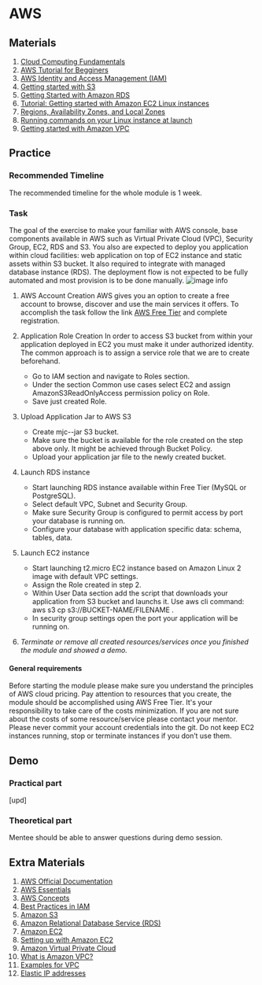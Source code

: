 # AWS

## Materials

1. [Cloud Computing Fundamentals](https://youtu.be/uroryFU78gM)
2. [AWS Tutorial for Begginers](https://youtu.be/IT1X42D1KeA)
3. [AWS Identity and Access Management (IAM)](https://aws.amazon.com/iam/)
4. [Getting started with S3](https://docs.aws.amazon.com/AmazonS3/latest/gsg/GetStartedWithS3.html)
5. [Getting Started with Amazon RDS](https://docs.aws.amazon.com/AmazonRDS/latest/UserGuide/CHAP_GettingStarted.html)
6. [Tutorial: Getting started with Amazon EC2 Linux instances](https://docs.aws.amazon.com/AWSEC2/latest/UserGuide/EC2_GetStarted.html)
7. [Regions, Availability Zones, and Local Zones](https://docs.aws.amazon.com/AWSEC2/latest/UserGuide/using-regions-availability-zones.html)
8. [Running commands on your Linux instance at launch](https://docs.aws.amazon.com/AWSEC2/latest/UserGuide/user-data.html)
9. [Getting started with Amazon VPC](https://docs.aws.amazon.com/vpc/latest/userguide/vpc-getting-started.html)

## Practice

### Recommended Timeline
The recommended timeline for the whole module is 1 week.

### Task

The goal of the exercise to make your familiar with AWS console, base components available in AWS such as Virtual Private Cloud (VPC), Security Group, EC2, RDS and S3. You also are expected to deploy you application within cloud facilities: web application on top of EC2 instance and static assets within S3 bucket. It also required to integrate with managed database instance (RDS). The deployment flow is not expected to be fully automated and most provision is to be done manually.
![image info](media/vision.jpg)

1. AWS Account Creation
AWS gives you an option to create a free account to browse, discover and use the main services it offers.
To accomplish the  task follow the link [AWS Free Tier](https://aws.amazon.com/free) and complete registration.

2. Application Role Creation
In order to access S3 bucket from within your application deployed in EC2 you must make it under authorized identity.
The common approach is to assign a service role that we are to create beforehand.
     - Go to IAM section and navigate to Roles section.
     - Under the section Common use cases select EC2 and assign AmazonS3ReadOnlyAccess permission policy on Role.
     - Save just created Role.

3. Upload Application Jar to AWS S3
     - Create mjc-<yourname>-jar S3 bucket.
     - Make sure the bucket is available for the role created on the step above only. It might be achieved through Bucket Policy.
     - Upload your application jar file to the newly created bucket.

4. Launch RDS instance
     - Start launching RDS instance available within Free Tier (MySQL or PostgreSQL).
     - Select default VPC, Subnet and Security Group. 
     - Make sure Security Group is configured to permit access by port your database is running on.
     - Configure your database with application specific data: schema, tables, data.
5. Launch EC2 instance
     - Start launching t2.micro EC2 instance based on Amazon Linux 2 image with default VPC settings. 
     - Assign the Role created in step 2.
     - Within User Data section add the script that downloads your application from S3 bucket and launchs it. Use aws cli command: aws s3 cp s3://BUCKET-NAME/FILENAME . 
     - In security group settings open the port your application will be running on.
6. *Terminate or remove all created resources/services once you finished the module and showed a demo.*

#### General requirements

Before starting the module please make sure you understand the principles of AWS cloud pricing. Pay attention to resources that you create, the module should be accomplished using AWS Free Tier. It's your responsibility to take care of the costs minimization. If you are not sure about the costs of some resource/service please contact your mentor. Please never commit your account credentials into the git. Do not keep EC2 instances running, stop or terminate instances if you don’t use them.

## Demo
### Practical part

[upd]

### Theoretical part

Mentee should be able to answer questions during demo session.

## Extra Materials

1. [AWS Official Documentation](https://docs.aws.amazon.com/index.html)
2. [AWS Essentials](https://www.youtube.com/playlist?list=PLv2a_5pNAko0Mijc6mnv04xeOut443Wnk)
3. [AWS Concepts](https://www.youtube.com/playlist?list=PLv2a_5pNAko2Jl4Ks7V428ttvy-Fj4NKU)
4. [Best Practices in IAM](https://docs.aws.amazon.com/IAM/latest/UserGuide/best-practices.html)
5. [Amazon S3](https://aws.amazon.com/s3/)
6. [Amazon Relational Database Service (RDS)](https://aws.amazon.com/rds/)
7. [Amazon EC2](https://aws.amazon.com/ec2/)
8. [Setting up with Amazon EC2](https://docs.aws.amazon.com/AWSEC2/latest/UserGuide/get-set-up-for-amazon-ec2.html)
9. [Amazon Virtual Private Cloud](https://aws.amazon.com/vpc/)
10. [What is Amazon VPC?](https://docs.aws.amazon.com/vpc/latest/userguide/what-is-amazon-vpc.html)
11. [Examples for VPC](https://docs.aws.amazon.com/vpc/latest/userguide/VPC_Scenarios.html)
12. [Elastic IP addresses](https://docs.aws.amazon.com/AWSEC2/latest/UserGuide/elastic-ip-addresses-eip.html)

